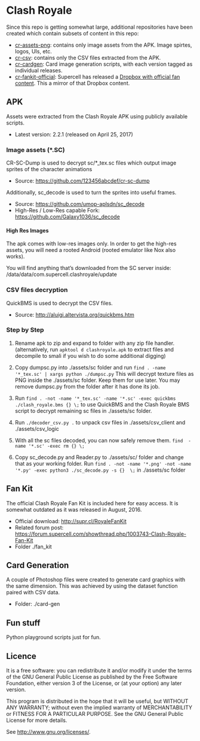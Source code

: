 # Clash Royale

Since this repo is getting somewhat large, additional repositories have been created which contain subsets of content in this repo:

* [cr-assets-png](https://github.com/smlbiobot/cr-assets-png): contains only image assets from the APK. Image spirtes, logos, UIs, etc.
* [cr-csv](https://github.com/smlbiobot/cr-csv): contains only the CSV files extracted from the APK. 
* [cr-cardgen](https://github.com/smlbiobot/cr-cardgen): Card image generation scripts, with each version tagged as individual releases.
* [cr-fankit-official](https://github.com/smlbiobot/cr-fankit-official): Supercell has released a [Dropbox with official fan content](https://www.dropbox.com/sh/j6ropqjysukhj3s/AADsjq5jBAEugSXv7IkghAfca?dl=0). This a mirror of that Dropbox content. 

## APK

Assets were extracted from the Clash Royale APK using publicly available scripts.

* Latest version: 2.2.1 (released on April 25, 2017)

### Image assets (*.SC)

CR-SC-Dump is used to decrypt sc/*_tex.sc files which output image sprites of the character animations

* Source: https://github.com/123456abcdef/cr-sc-dump

Additionally, sc_decode is used to turn the sprites into useful frames.

* Source: https://github.com/umop-aplsdn/sc_decode
* High-Res / Low-Res capable Fork: https://github.com/Galaxy1036/sc_decode

#### High Res Images

The apk comes with low-res images only. In order to get the high-res assets, you will need a rooted Android (rooted emulator like Nox also works). 

You will find anything that’s downloaded from the SC server inside:
/data/data/com.supercell.clashroyale/update

### CSV files decryption

QuickBMS is used to decrypt the CSV files.

* Source: http://aluigi.altervista.org/quickbms.htm

### Step by Step

1. Rename apk to zip and expand to folder with any zip file handler. (alternatively, run `apktool d clashroyale.apk` to extract files and decompile to smali if you wish to do some additional digging) 

2. Copy dumpsc.py into ./assets/sc folder and run `find . -name '*_tex.sc' | xargs python ./dumpsc.py` This will decrypt texture files as PNG inside the ./assets/sc folder. Keep them for use later. You may remove dumpsc.py from the folder after it has done its job.

3. Run `find . -not -name '*_tex.sc' -name '*.sc' -exec quickbms ./clash_royale.bms {} \;` to use QuickBMS and the Clash Royale BMS script to decrypt remaining sc files in ./assets/sc folder.

4. Run `./decoder_csv.py .` to unpack csv files in ./assets/csv_client and ./assets/csv_logic

5. With all the sc files decoded, you can now safely remove them. `find  -name '*.sc' -exec rm {} \;`

6. Copy sc_decode.py and Reader.py to ./assets/sc/ folder and change that as your working folder. Run `find . -not -name '*.png' -not -name '*.py' -exec python3 ./sc_decode.py -s {}  \;` in ./assets/sc folder

## Fan Kit

The official Clash Royale Fan Kit is included here for easy access. It is somewhat outdated as it was released in August, 2016.

* Official download: http://supr.cl/RoyaleFanKit
* Related forum post: https://forum.supercell.com/showthread.php/1003743-Clash-Royale-Fan-Kit
* Folder ./fan_kit

## Card Generation

A couple of Photoshop files were created to generate card graphics with the same dimension. This was achieved by using the dataset function paired with CSV data.

* Folder: ./card-gen

## Fun stuff

Python playground scripts just for fun.

## Licence
It is a free software: you can redistribute it and/or modify it under the terms of the GNU General Public License as published by the Free Software Foundation, either version 3 of the License, or (at your option) any later version.

This program is distributed in the hope that it will be useful, but WITHOUT ANY WARRANTY; without even the implied warranty of MERCHANTABILITY or FITNESS FOR A PARTICULAR PURPOSE. See the GNU General Public License for more details.

See http://www.gnu.org/licenses/.


